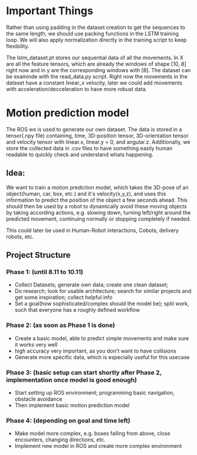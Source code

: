 # Important Things

Rather than using padding in the dataset creation to get the sequences to the same length, we should use packing functions in the LSTM training loop.
We will also apply normalization directly in the training script to keep flexibility.

The lstm_dataset.pt stores our sequential data of all the movements. In X are all the feature tensors, which are already the windows of shape [10, 8] right now and in y are the corresponding windows with [8]. The dataset can be examinde with the read_data.py script.
Right now the movements in the dataset have a constant linear_x velocity, later we could add movements with acceleration/decceleration to have more robust data.

# Motion prediction model

The ROS ws is used to generate our own dataset. The data is stored in a tensor(.npy file) containing, time, 3D-position tensor, 3D-orientation tensor and velocity tensor with linear.x, linear.y = 0, and angular.z. Additionally, we store the collected data in .csv files to have something easily human readable to quickly check and understand whats happening. 

## Idea:

We want to train a motion prediction model, which takes the 3D-pose of an object(human, car, box, etc.) and it's velocity(x,y,z), and uses this information to predict the position of the object a few seconds ahead. This should then be used by a robot to dynamically avoid these moving objects by taking according actions, e.g. slowing down, turning left/right around the predicted movement, continuing normally or stopping completely if needed.

This could later be used in Human-Robot interactions, Cobots, delivery robots, etc.

## Project Structure

### Phase 1: (until 8.11 to 10.11)

* Collect Datasets; generate own data; create one clean dataset;
* Do research; look for usable architecture; search for similar projects and get some inspiration; collect helpful info
* Set a goal(how sophisticated/complex should the model be); split work, such that everyone has a roughly defined workflow

### Phase 2: (as soon as Phase 1 is done)

* Create a basic model, able to predict simple movements and make sure it works very well 
* high accuracy very important, as you don't want to have collisions
* Generate more specific data, which is especially useful for this usecase

### Phase 3: (basic setup can start shortly after Phase 2, implementation once model is good enough)

* Start setting up ROS environment; programming basic navigation, obstacle avoidance
* Then implement basic motion prediction model

### Phase 4: (depending on goal and time left)
* Make model more complex, e.g. boxes falling from above, close encounters, changing directions, etc.
* Implement new model in ROS and create more complex environment